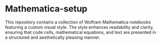 # Mathematica-setup
 This repository contains a collection of Wolfram Mathematica notebooks featuring a custom visual style. The style enhances readability and clarity, ensuring that code cells, mathematical equations, and text are presented in a structured and aesthetically pleasing manner.

